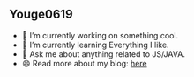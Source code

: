 ## Youge0619

- 🔭 I’m currently working on something cool.
- 🌱 I’m currently learning Everything I like.
- 💬 Ask me about anything related to JS/JAVA.
- 😄 Read more about my blog: [here](https://www.countingstars.top/)

<!-- 常用语言 ![Top Langs](https://github-readme-stats.vercel.app/api/top-langs/?username=Youge0619&layout=compact&theme=tokyonight) -->

<!--
**Youge0619/Youge0619** is a ✨ _special_ ✨ repository because its `README.md` (this file) appears on your GitHub profile.

Here are some ideas to get you started:

- 🔭 I’m currently working on ...
- 🌱 I’m currently learning ...
- 👯 I’m looking to collaborate on ...
- 🤔 I’m looking for help with ...
- 💬 Ask me about ...
- 📫 How to reach me: ...
- 😄 Pronouns: ...
- ⚡ Fun fact: ...
-->
